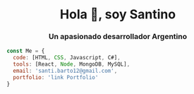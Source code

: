 
<h1 align = "center"> Hola 👋, soy Santino </h1>
<h3 align = "center"> Un apasionado desarrollador Argentino </h3>

```js
const Me = {
  code: [HTML, CSS, Javascript, C#],
  tools: [React, Node, MongoDB, MySQL],
  email: 'santi.barto12@gmail.com',
  portfolio: 'link Portfolio'
}
```
